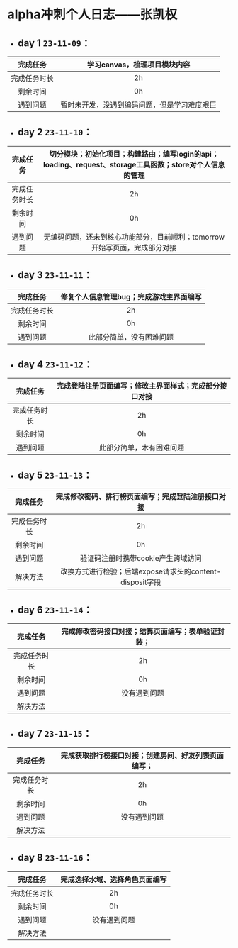 # alpha冲刺个人日志——张凯权

- ## day 1 `23-11-09`：

|   完成任务   |         学习canvas，梳理项目模块内容         |
| :----------: | :------------------------------------------: |
| 完成任务时长 |                      2h                      |
|   剩余时间   |                      0h                      |
|   遇到问题   | 暂时未开发，没遇到编码问题，但是学习难度艰巨 |



- ## day 2 `23-11-10`：

|   完成任务   | 切分模块；初始化项目；构建路由；编写login的api；loading、request、storage工具函数；store对个人信息的管理 |
| :----------: | :----------------------------------------------------------: |
| 完成任务时长 |                              2h                              |
|   剩余时间   |                              0h                              |
|   遇到问题   | 无编码问题，还未到核心功能部分，目前顺利；tomorrow开始写页面，完成部分对接 |



- ## day 3 `23-11-11`：

|   完成任务   | 修复个人信息管理bug；完成游戏主界面编写 |
| :----------: | :-------------------------------------: |
| 完成任务时长 |                   2h                    |
|   剩余时间   |                   0h                    |
|   遇到问题   |        此部分简单，没有困难问题         |



- ## day 4 `23-11-12`：

|   完成任务   | 完成登陆注册页面编写；修改主界面样式；完成部分接口对接 |
| :----------: | :----------------------------------------------------: |
| 完成任务时长 |                           2h                           |
|   剩余时间   |                           0h                           |
|   遇到问题   |                此部分简单，木有困难问题                |



- ## day 5 `23-11-13`：

|   完成任务   |    完成修改密码、排行榜页面编写；完成登陆注册接口对接    |
| :----------: | :------------------------------------------------------: |
| 完成任务时长 |                            2h                            |
|   剩余时间   |                            0h                            |
|   遇到问题   |            验证码注册时携带cookie产生跨域访问            |
|   解决方法   | 改换方式进行检验；后端expose请求头的content-disposit字段 |



- ## day 6 `23-11-14`：

|   完成任务   | 完成修改密码接口对接；结算页面编写；表单验证封装； |
| :----------: | :------------------------------------------------: |
| 完成任务时长 |                         2h                         |
|   剩余时间   |                         0h                         |
|   遇到问题   |                    没有遇到问题                    |
|   解决方法   |                                                    |



- ## day 7 `23-11-15`：

|   完成任务   | 完成获取排行榜接口对接；创建房间、好友列表页面编写； |
| :----------: | :--------------------------------------------------: |
| 完成任务时长 |                          2h                          |
|   剩余时间   |                          0h                          |
|   遇到问题   |                     没有遇到问题                     |
|   解决方法   |                                                      |



- ## day 8 `23-11-16`：

|   完成任务   | 完成选择水域、选择角色页面编写 |
| :----------: | :----------------------------: |
| 完成任务时长 |               2h               |
|   剩余时间   |               0h               |
|   遇到问题   |          没有遇到问题          |
|   解决方法   |                                |
